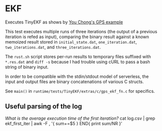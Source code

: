 # EKF

Executes TinyEKF as shows by [You Chong's GPS example](http://www.mathworks.com/matlabcentral/fileexchange/31487-extended-kalman-filter-ekf--for-gps)

This test executes multiple runs of three iterations (the output of a previous iteration is refed as input), comparing the binary result against a known memoized result stored in `initial_state.dat`, `one_iteration.dat`, `two_iterations.dat`, and `three_iterations.dat`.

The `rust.sh` script stores per-run results to temporary files suffixed with `*.res.dat` and `diff -s` because I had trouble using cURL to pass a bash string of binary input.

In order to be compatible with the stdin/stdout model of serverless, the input and output files are binary concatenations of various C structs.

See `main()` in `runtime/tests/TinyEKF/extras/c/gps_ekf_fn.c` for specifics.

## Useful parsing of the log

_What is the average execution time of the first iteration?_
cat log.csv | grep ekf_first_iter | awk -F , '{ sum+=$5 } END{ print sum/NR }'
